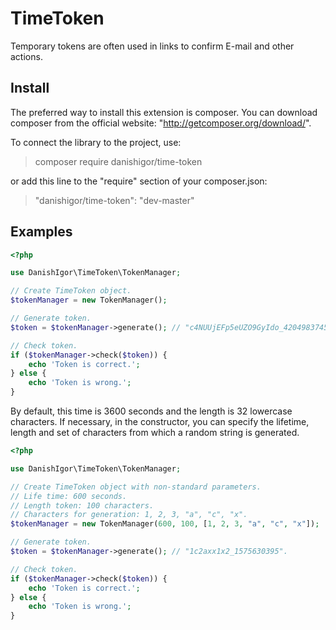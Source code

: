 TimeToken
===

Temporary tokens are often used in links to confirm E-mail and other actions.

Install
---

The preferred way to install this extension is composer.
You can download composer from the official website: "http://getcomposer.org/download/".

To connect the library to the project, use:
> composer require danishigor/time-token

or add this line to the "require" section of your composer.json:
> "danishigor/time-token": "dev-master"

Examples
---

```php
<?php

use DanishIgor\TimeToken\TokenManager;

// Create TimeToken object.
$tokenManager = new TokenManager();

// Generate token.
$token = $tokenManager->generate(); // "c4NUUjEFp5eUZO9GyIdo_4204983745".

// Check token.
if ($tokenManager->check($token)) {
    echo 'Token is correct.';
} else {
    echo 'Token is wrong.';
}
```

By default, this time is 3600 seconds and the length is 32 lowercase characters. If necessary, in the constructor,
you can specify the lifetime, length and set of characters from which a random string is generated.

```php
<?php

use DanishIgor\TimeToken\TokenManager;

// Create TimeToken object with non-standard parameters.
// Life time: 600 seconds.
// Length token: 100 characters.
// Characters for generation: 1, 2, 3, "a", "c", "x".
$tokenManager = new TokenManager(600, 100, [1, 2, 3, "a", "c", "x"]);

// Generate token.
$token = $tokenManager->generate(); // "1c2axx1x2_1575630395".

// Check token.
if ($tokenManager->check($token)) {
    echo 'Token is correct.';
} else {
    echo 'Token is wrong.';
}
```